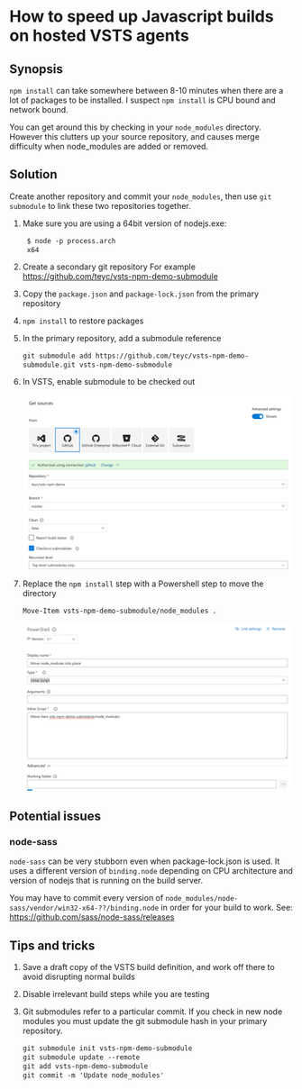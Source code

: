 # How to speed up Javascript builds on hosted VSTS agents

## Synopsis

`npm install` can take somewhere between 8-10 minutes when there are a lot 
of packages to be installed. I suspect `npm install` is CPU bound and network bound.

You can get around this by checking in your `node_modules` directory. However
this clutters up your source repository, and causes merge difficulty when node_modules
are added or removed.

## Solution

Create another repository and commit your `node_modules`, then use `git submodule`
to link these two repositories together.

1. Make sure you are using a 64bit version of nodejs.exe:

        $ node -p process.arch
        x64

2. Create a secondary git repository For example https://github.com/teyc/vsts-npm-demo-submodule

3. Copy the `package.json` and `package-lock.json` from the primary repository

4. `npm install` to restore packages

5. In the primary repository, add a submodule reference

       git submodule add https://github.com/teyc/vsts-npm-demo-submodule.git vsts-npm-demo-submodule

6. In VSTS, enable submodule to be checked out

   <img src="images/VstsGetSources.png" />

7. Replace the `npm install` step with a Powershell step to move the directory

       Move-Item vsts-npm-demo-submodule/node_modules .

   <img src="images/VstsPowershell.png" />

## Potential issues

### node-sass

`node-sass` can be very stubborn even when package-lock.json is used. It uses a different
version of `binding.node` depending on CPU architecture and version of nodejs that is running
on the build server. 

You may have to commit every version of `node_modules/node-sass/vendor/win32-x64-??/binding.node` in order for your build
to work. See: https://github.com/sass/node-sass/releases

## Tips and tricks

1. Save a draft copy of the VSTS build definition, and work off there to avoid
   disrupting normal builds

2. Disable irrelevant build steps while you are testing

3. Git submodules refer to a particular commit. If you check in new node modules
   you must update the git submodule hash in your primary repository.

       git submodule init vsts-npm-demo-submodule
       git submodule update --remote
       git add vsts-npm-demo-submodule
       git commit -m 'Update node_modules'





